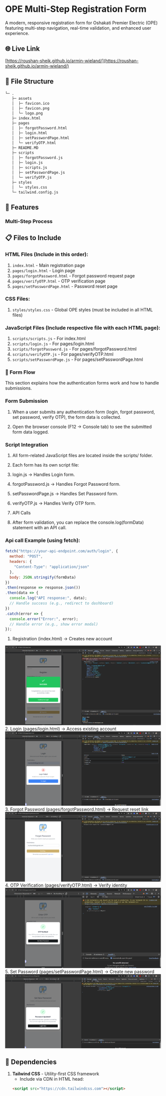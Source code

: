 # OPE Multi-Step Registration Form

A modern, responsive registration form for Oshakati Premier Electric (OPE) featuring multi-step navigation, real-time validation, and enhanced user experience.

 
## 🌐 Live Link
[https://roushan-sheik.github.io/armin-wieland/](https://roushan-sheik.github.io/armin-wieland/)


## 📁 File Structure
```
└─ .
   ├─ assets
   │  ├─ favicon.ico
   │  ├─ favicon.png
   │  └─ logo.png
   ├─ index.html
   ├─ pages
   │  ├─ forgotPassword.html
   │  ├─ login.html
   │  ├─ setPasswordPage.html
   │  └─ verifyOTP.html
   ├─ README.MD
   ├─ scripts
   │  ├─ forgotPassword.js
   │  ├─ login.js
   │  ├─ scripts.js
   │  ├─ setPasswordPage.js
   │  └─ verifyOTP.js
   ├─ styles
   │  └─ styles.css
   └─ tailwind.config.js

```
## 🚀 Features
### Multi-Step Process


## 📋 Files to Include

### HTML Files (Include in this order):
1. `index.html` - Main registration page
2. `pages/login.html` - Login page
3. `pages/forgotPassword.html` - Forgot password request page
4. `pages/verifyOTP.html` - OTP verification page
5. `pages/setPasswordPage.html` - Password reset page

### CSS Files:
1. `styles/styles.css` - Global OPE styles (must be included in all HTML files)

### JavaScript Files (Include respective file with each HTML page):
1. `scripts/scripts.js` - For index.html
2. `scripts/login.js` - For pages/login.html
3. `scripts/forgotPassword.js` - For pages/forgotPassword.html
4. `scripts/verifyOTP.js` - For pages/verifyOTP.html
5. `scripts/setPasswordPage.js` - For pages/setPasswordPage.html

### 🔄 Form Flow

This section explains how the authentication forms work and how to handle submissions.

### Form Submission

1. When a user submits any authentication form (login, forgot password, set password, verify OTP), the form data is collected.

2. Open the browser console (F12 → Console tab) to see the submitted form data logged.

### Script Integration

1. All form-related JavaScript files are located inside the scripts/ folder.

2. Each form has its own script file:

3. login.js → Handles Login form.

4. forgotPassword.js → Handles Forgot Password form.

5. setPasswordPage.js → Handles Set Password form.

6. verifyOTP.js → Handles Verify OTP form.

7. API Calls

8. After form validation, you can replace the console.log(formData) statement with an API call.

### Api call Example (using fetch):

```js
fetch("https://your-api-endpoint.com/auth/login", {
  method: "POST",
  headers: {
    "Content-Type": "application/json"
  },
  body: JSON.stringify(formData)
})
.then(response => response.json())
.then(data => {
  console.log("API response:", data);
  // Handle success (e.g., redirect to dashboard)
})
.catch(error => {
  console.error("Error:", error);
  // Handle error (e.g., show error modal)
});
```

1. Registration (index.html) → Creates new account
  <img src="./assets/inspect/register.png" alt="">
2. Login (pages/login.html) → Access existing account
  <img src="./assets/inspect/login.png" alt="">
3. Forgot Password (pages/forgotPassword.html) → Request reset link
  <img src="./assets/inspect/forgotPassword.png" alt="">
4. OTP Verification (pages/verifyOTP.html) → Verify identity
  <img src="./assets/inspect/verifyOtp.png" alt="">
5. Set Password (pages/setPasswordPage.html) → Create new password
  <img src="./assets/inspect/setPassword.png" alt="">

## 🔧 Dependencies

1. **Tailwind CSS** - Utility-first CSS framework
   - Include via CDN in HTML head:
   ```html
   <script src="https://cdn.tailwindcss.com"></script>